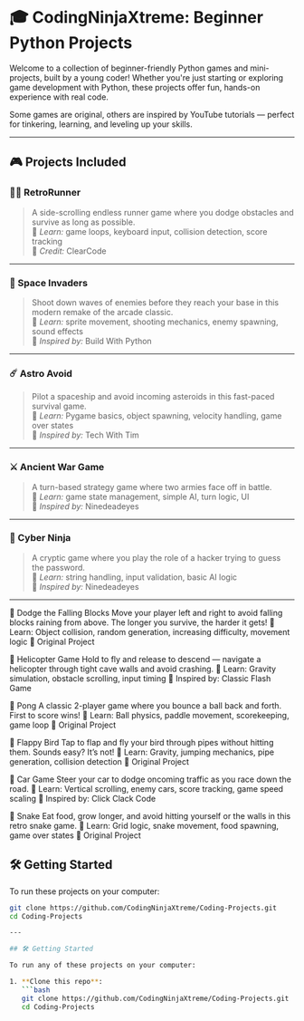 # 🎓 CodingNinjaXtreme: Beginner Python Projects

Welcome to a collection of beginner-friendly Python games and mini-projects, built by a young coder! Whether you're just starting or exploring game development with Python, these projects offer fun, hands-on experience with real code.

Some games are original, others are inspired by YouTube tutorials — perfect for tinkering, learning, and leveling up your skills.

---

## 🎮 Projects Included

### 🏃‍♂️ RetroRunner
> A side-scrolling endless runner game where you dodge obstacles and survive as long as possible.  
🧠 *Learn:* game loops, keyboard input, collision detection, score tracking  
🎥 *Credit:* ClearCode

---

### 👾 Space Invaders
> Shoot down waves of enemies before they reach your base in this modern remake of the arcade classic.  
🧠 *Learn:* sprite movement, shooting mechanics, enemy spawning, sound effects  
🎥 *Inspired by:* Build With Python

---

### ☄️ Astro Avoid
> Pilot a spaceship and avoid incoming asteroids in this fast-paced survival game.  
🧠 *Learn:* Pygame basics, object spawning, velocity handling, game over states  
🎥 *Inspired by:* Tech With Tim

---

### ⚔️ Ancient War Game
> A turn-based strategy game where two armies face off in battle.  
🧠 *Learn:* game state management, simple AI, turn logic, UI  
🎥 *Inspired by:* Ninedeadeyes

---

### 🥷 Cyber Ninja
> A cryptic game where you play the role of a hacker trying to guess the password.  
🧠 *Learn:* string handling, input validation, basic AI logic  
🎥 *Inspired by:* Ninedeadeyes

---

🚧 Dodge the Falling Blocks
Move your player left and right to avoid falling blocks raining from above. The longer you survive, the harder it gets!
🧠 Learn: Object collision, random generation, increasing difficulty, movement logic
🎥 Original Project

🚁 Helicopter Game
Hold to fly and release to descend — navigate a helicopter through tight cave walls and avoid crashing.
🧠 Learn: Gravity simulation, obstacle scrolling, input timing
🎥 Inspired by: Classic Flash Game

🏓 Pong
A classic 2-player game where you bounce a ball back and forth. First to score wins!
🧠 Learn: Ball physics, paddle movement, scorekeeping, game loop
🎥 Original Project

🐤 Flappy Bird
Tap to flap and fly your bird through pipes without hitting them. Sounds easy? It’s not!
🧠 Learn: Gravity, jumping mechanics, pipe generation, collision detection
🎥 Original Project

🚗 Car Game
Steer your car to dodge oncoming traffic as you race down the road.
🧠 Learn: Vertical scrolling, enemy cars, score tracking, game speed scaling
🎥 Inspired by: Click Clack Code

🐍 Snake
Eat food, grow longer, and avoid hitting yourself or the walls in this retro snake game.
🧠 Learn: Grid logic, snake movement, food spawning, game over states
🎥 Original Project





## 🛠️ Getting Started

To run these projects on your computer:

```bash
git clone https://github.com/CodingNinjaXtreme/Coding-Projects.git
cd Coding-Projects

---

## 🛠️ Getting Started

To run any of these projects on your computer:

1. **Clone this repo**:
   ```bash
   git clone https://github.com/CodingNinjaXtreme/Coding-Projects.git
   cd Coding-Projects
